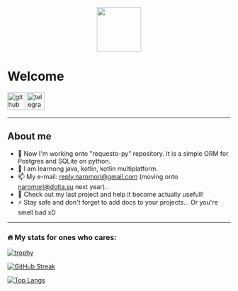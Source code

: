 <div id="header" align="center">
  <img src="https://media.giphy.com/media/M9gbBd9nbDrOTu1Mqx/giphy.gif" width="100"/>
</div>
<img src="https://komarev.com/ghpvc/?username=SolidUsr&style=flat-square&color=blue" alt=""/>

<h1> 
	Welcome
</h1>

[<img src='https://cdn.jsdelivr.net/npm/simple-icons@3.0.1/icons/github.svg' alt='github' height='40'>](https://github.com/https://github.com/SolidUsr)  [<img src='https://cdn.jsdelivr.net/npm/simple-icons@3.0.1/icons/telegram.svg' alt='telegram' height='40'>](https://t.me/SolidUsr)  

---

## About me

- 🔭 Now I'm working onto "requesto-py" repository. It is a simple ORM for Postgres and SQLite on python.
- 🌱 I am learnong java, kotlin, kotlin multiplatform.
- 📫 My e-mail: reply.naromori@gmail.com (moving onto naromori@dolta.su next year).
- 🤔 Check out my last project and help it become actually usefull!
- :zap: Stay safe and don't forget to add docs to your projects... Or you're smell bad xD
---

### :fire: My stats for ones who cares:

[![trophy](https://github-profile-trophy.vercel.app/?username=SolidUsr)](https://github.com/ryo-ma/github-profile-trophy)

[![GitHub Streak](https://github-readme-streak-stats.herokuapp.com?user=SolidUsr&theme=github_dark&border_radius=5&locale=en&mode=weekly)](https://git.io/streak-stats)

[![Top Langs](https://github-readme-stats.vercel.app/api/top-langs/?username=SolidUsr&layout=compact&theme=github_dark)](https://github.com/anuraghazra/github-readme-stats)
